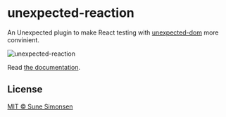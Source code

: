 # unexpected-reaction

An Unexpected plugin to make React testing with [unexpected-dom](https://munter.github.io/unexpected-dom/) more convinient.

![unexpected-reaction](https://media.giphy.com/media/l46CwgcMQr6Si3uGk/giphy.gif)

Read [the documentation](https://unexpectedjs.github.io/unexpected-reaction/).

## License

[MIT © Sune Simonsen](./LICENSE)
